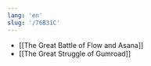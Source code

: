 ```yaml
---
lang: 'en'
slug: '/76B31C'
---
```


- [[The Great Battle of Flow and Asana]]
- [[The Great Struggle of Gumroad]]
